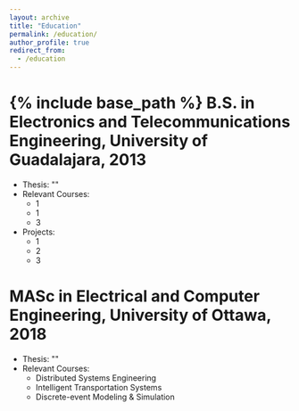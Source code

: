 ```yaml
---
layout: archive
title: "Education"
permalink: /education/
author_profile: true
redirect_from:
  - /education
---
```


{% include base_path %}
B.S. in Electronics and Telecommunications Engineering, University of Guadalajara, 2013
======
* Thesis: ""
* Relevant Courses:
  * 1
  * 1
  * 3
* Projects:
  * 1
  * 2
  * 3

MASc in Electrical and Computer Engineering, University of Ottawa, 2018
====
* Thesis: ""
* Relevant Courses:
  * Distributed Systems Engineering
  * Intelligent Transportation Systems
  * Discrete-event Modeling & Simulation
